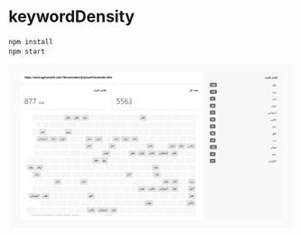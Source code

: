 # keywordDensity

```javascript
npm install
npm start
```

![screenshot](https://github.com/dalirnet/keywordDensity/raw/master/screenshot.png)
